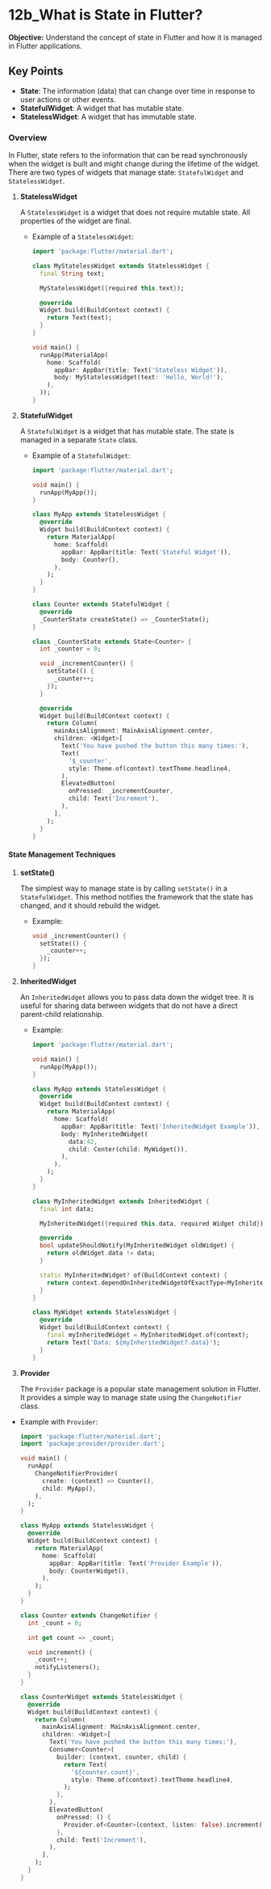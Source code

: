 # 12b_What is State in Flutter?

**Objective:** Understand the concept of state in Flutter and how it is managed in Flutter applications.

## Key Points

- **State**: The information (data) that can change over time in response to user actions or other events.
- **StatefulWidget**: A widget that has mutable state.
- **StatelessWidget**: A widget that has immutable state.

### Overview

In Flutter, state refers to the information that can be read synchronously when the widget is built and might change during the lifetime of the widget. There are two types of widgets that manage state: `StatefulWidget` and `StatelessWidget`.

1. **StatelessWidget**

   A `StatelessWidget` is a widget that does not require mutable state. All properties of the widget are final.

   - Example of a `StatelessWidget`:

     ```dart
     import 'package:flutter/material.dart';

     class MyStatelessWidget extends StatelessWidget {
       final String text;

       MyStatelessWidget({required this.text});

       @override
       Widget build(BuildContext context) {
         return Text(text);
       }
     }

     void main() {
       runApp(MaterialApp(
         home: Scaffold(
           appBar: AppBar(title: Text('Stateless Widget')),
           body: MyStatelessWidget(text: 'Hello, World!'),
         ),
       ));
     }
     ```

2. **StatefulWidget**

   A `StatefulWidget` is a widget that has mutable state. The state is managed in a separate `State` class.

   - Example of a `StatefulWidget`:

     ```dart
     import 'package:flutter/material.dart';

     void main() {
       runApp(MyApp());
     }

     class MyApp extends StatelessWidget {
       @override
       Widget build(BuildContext context) {
         return MaterialApp(
           home: Scaffold(
             appBar: AppBar(title: Text('Stateful Widget')),
             body: Counter(),
           ),
         );
       }
     }

     class Counter extends StatefulWidget {
       @override
       _CounterState createState() => _CounterState();
     }

     class _CounterState extends State<Counter> {
       int _counter = 0;

       void _incrementCounter() {
         setState(() {
           _counter++;
         });
       }

       @override
       Widget build(BuildContext context) {
         return Column(
           mainAxisAlignment: MainAxisAlignment.center,
           children: <Widget>[
             Text('You have pushed the button this many times:'),
             Text(
               '$_counter',
               style: Theme.of(context).textTheme.headline4,
             ),
             ElevatedButton(
               onPressed: _incrementCounter,
               child: Text('Increment'),
             ),
           ],
         );
       }
     }
     ```

#### State Management Techniques

1. **setState()**

   The simplest way to manage state is by calling `setState()` in a `StatefulWidget`. This method notifies the framework that the state has changed, and it should rebuild the widget.

   - Example:

     ```dart
     void _incrementCounter() {
       setState(() {
         _counter++;
       });
     }
     ```

2. **InheritedWidget**

   An `InheritedWidget` allows you to pass data down the widget tree. It is useful for sharing data between widgets that do not have a direct parent-child relationship.

   - Example:

     ```dart
     import 'package:flutter/material.dart';

     void main() {
       runApp(MyApp());
     }

     class MyApp extends StatelessWidget {
       @override
       Widget build(BuildContext context) {
         return MaterialApp(
           home: Scaffold(
             appBar: AppBar(title: Text('InheritedWidget Example')),
             body: MyInheritedWidget(
               data:42,
               child: Center(child: MyWidget()),
             ),
           ),
         );
       }
     }

     class MyInheritedWidget extends InheritedWidget {
       final int data;

       MyInheritedWidget({required this.data, required Widget child}) : super(child: child);

       @override
       bool updateShouldNotify(MyInheritedWidget oldWidget) {
         return oldWidget.data != data;
       }

       static MyInheritedWidget? of(BuildContext context) {
         return context.dependOnInheritedWidgetOfExactType<MyInheritedWidget>();
       }
     }

     class MyWidget extends StatelessWidget {
       @override
       Widget build(BuildContext context) {
         final myInheritedWidget = MyInheritedWidget.of(context);
         return Text('Data: ${myInheritedWidget?.data}');
       }
     }
     ```

3. **Provider**

   The `Provider` package is a popular state management solution in Flutter. It provides a simple way to manage state using the `ChangeNotifier` class.

- Example with `Provider`:

     ```dart
     import 'package:flutter/material.dart';
     import 'package:provider/provider.dart';

     void main() {
       runApp(
         ChangeNotifierProvider(
           create: (context) => Counter(),
           child: MyApp(),
         ),
       );
     }

     class MyApp extends StatelessWidget {
       @override
       Widget build(BuildContext context) {
         return MaterialApp(
           home: Scaffold(
             appBar: AppBar(title: Text('Provider Example')),
             body: CounterWidget(),
           ),
         );
       }
     }

     class Counter extends ChangeNotifier {
       int _count = 0;

       int get count => _count;

       void increment() {
         _count++;
         notifyListeners();
       }
     }

     class CounterWidget extends StatelessWidget {
       @override
       Widget build(BuildContext context) {
         return Column(
           mainAxisAlignment: MainAxisAlignment.center,
           children: <Widget>[
             Text('You have pushed the button this many times:'),
             Consumer<Counter>(
               builder: (context, counter, child) {
                 return Text(
                   '${counter.count}',
                   style: Theme.of(context).textTheme.headline4,
                 );
               },
             ),
             ElevatedButton(
               onPressed: () {
                 Provider.of<Counter>(context, listen: false).increment();
               },
               child: Text('Increment'),
             ),
           ],
         );
       }
     }
     ```
